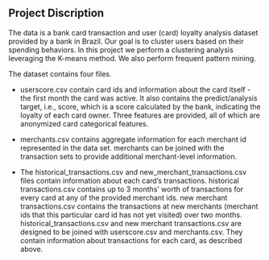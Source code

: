 ## Project Discription

The data is a bank card transaction and user (card) loyalty analysis dataset provided by a bank in Brazil.
Our goal is to cluster users based on their spending behaviors. In this project we perform a clustering analysis leveraging the K-means method. We also perform frequent pattern mining.

The dataset contains four files.

* userscore.csv contain card ids and information about the card itself - the first month the card was active. It also contains the predict/analysis target, i.e., score, which is a score calculated by the bank, indicating the loyalty of each card owner. Three features are provided, all of which are anonymized card categorical features.

* merchants.csv contains aggregate information for each merchant id represented in the data set. merchants can be joined with the transaction sets to provide additional merchant-level information.


* The historical_transactions.csv and new_merchant_transactions.csv files contain information about each card’s transactions. historical transactions.csv contains up to 3 months’ worth of transactions for every card at any of the provided merchant ids. new merchant transactions.csv contains the transactions at new merchants (merchant ids that this particular card id has not yet visited) over two months. historical_transactions.csv and new merchant transactions.csv are designed to be joined with userscore.csv and merchants.csv. They contain information about transactions for each card, as described above.
